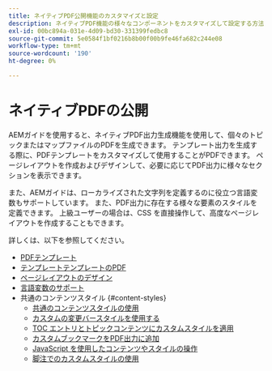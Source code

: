 ```yaml
---
title: ネイティブPDF公開機能のカスタマイズと設定
description: ネイティブPDF機能の様々なコンポーネントをカスタマイズして設定する方法を説明します。
exl-id: 00bc894a-031e-4d09-bd30-331399fedbc8
source-git-commit: 5e0584f1bf0216b8b00f00b9fe46fa682c244e08
workflow-type: tm+mt
source-wordcount: '190'
ht-degree: 0%

---
```


# ネイティブPDFの公開

AEMガイドを使用すると、ネイティブPDF出力生成機能を使用して、個々のトピックまたはマップファイルのPDFを生成できます。 テンプレート出力を生成する際に、PDFテンプレートをカスタマイズして使用することがPDFできます。 ページレイアウトを作成およびデザインして、必要に応じてPDF出力に様々なセクションを表示できます。

また、AEMガイドは、ローカライズされた文字列を定義するのに役立つ言語変数もサポートしています。 また、PDF出力に存在する様々な要素のスタイルを定義できます。 上級ユーザーの場合は、CSS を直接操作して、高度なページレイアウトを作成することもできます。


詳しくは、以下を参照してください。
* [PDFテンプレート](../native-pdf/pdf-template.md)
* [テンプレートテンプレートのPDF](../native-pdf/components-pdf-template.md)
* [ページレイアウトのデザイン](../native-pdf/design-page-layout.md)
* [言語変数のサポート](../native-pdf/native-pdf-language-variables.md)
* 共通のコンテンツスタイル {#content-styles}
   * [共通のコンテンツスタイルの使用](../native-pdf/stylesheet.md)
   * [カスタムの変更バースタイルを使用する](../native-pdf/change-bar-style.md)
   * [TOC エントリとトピックコンテンツにカスタムスタイルを適用](../native-pdf/custom-style-toc.md)
   * [カスタムブックマークをPDF出力に追加](../native-pdf/add-custom-bookmark.md)
   * [JavaScript を使用したコンテンツやスタイルの操作](../native-pdf/use-javascript-content-style.md)
   * [脚注でのカスタムスタイルの使用](../native-pdf/footnote-number-style.md)
